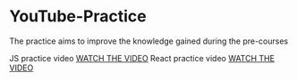 # YouTube-Practice
The practice aims to improve the knowledge gained during the pre-courses  

JS practice video [WATCH THE VIDEO](https://www.youtube.com/watch?v=ZIQGDrOPbmo)
React practice video [WATCH THE VIDEO](https://www.youtube.com/watch?v=nQDLVpXp26A)
